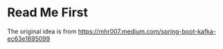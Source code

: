 # Read Me First

The original idea is from
https://mhr007.medium.com/spring-boot-kafka-ec63e1895099
